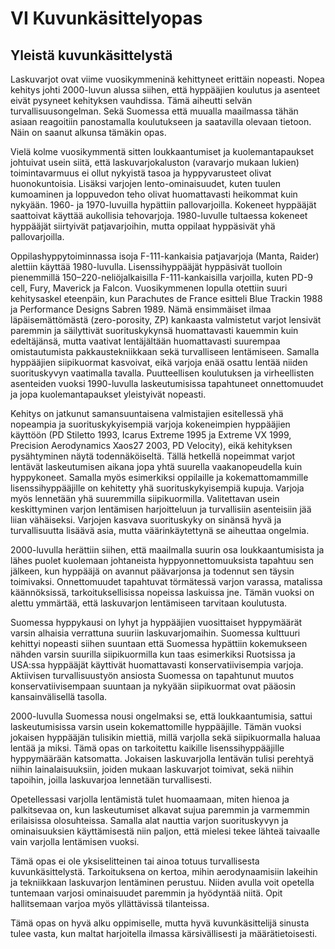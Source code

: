 # VI Kuvunkäsittelyopas

## Yleistä kuvunkäsittelystä

Laskuvarjot ovat viime vuosikymmeninä kehittyneet erittäin nopeasti.
Nopea kehitys johti 2000-luvun alussa siihen, että hyppääjien koulutus
ja asenteet eivät pysyneet kehityksen vauhdissa. Tämä aiheutti selvän
turvallisuusongelman. Sekä Suomessa että muualla maailmassa tähän asiaan
reagoitiin panostamalla koulutukseen ja saatavilla olevaan tietoon. Näin
on saanut alkunsa tämäkin opas.

Vielä kolme vuosikymmentä sitten loukkaantumiset ja kuolemantapaukset
johtuivat usein siitä, että laskuvarjokaluston (varavarjo mukaan lukien)
toimintavarmuus ei ollut nykyistä tasoa ja hyppyvarusteet olivat
huonokuntoisia. Lisäksi varjojen lento-ominaisuudet, kuten tuulen
kumoaminen ja loppuvedon teho olivat huomattavasti heikommat kuin
nykyään. 1960- ja 1970-luvuilla hypättiin pallovarjoilla. Kokeneet
hyppääjät saattoivat käyttää aukollisia tehovarjoja. 1980-luvulle
tultaessa kokeneet hyppääjät siirtyivät patjavarjoihin, mutta oppilaat
hyppäsivät yhä pallovarjoilla.

Oppilashyppytoiminnassa isoja F-111-kankaisia patjavarjoja (Manta,
Raider) alettiin käyttää 1980-luvulla. Lisenssihyppääjät hyppäsivät
tuolloin pienemmillä 150–220-neliöjalkaisilla F-111-kankaisilla
varjoilla, kuten PD-9 cell, Fury, Maverick ja Falcon. Vuosikymmenen
lopulla otettiin suuri kehitysaskel eteenpäin, kun Parachutes de France
esitteli Blue Trackin 1988 ja Performance Designs Sabren 1989. Nämä
ensimmäiset ilmaa läpäisemättömästä (zero-porosity, ZP) kankaasta
valmistetut varjot lensivät paremmin ja säilyttivät suorituskykynsä
huomattavasti kauemmin kuin edeltäjänsä, mutta vaativat lentäjältään
huomattavasti suurempaa omistautumista pakkaustekniikkaan sekä
turvalliseen lentämiseen. Samalla hyppääjien siipikuormat kasvoivat,
eikä varjoja enää osattu lentää niiden suorituskyvyn vaatimalla tavalla.
Puutteellisen koulutuksen ja virheellisten asenteiden vuoksi
1990-luvulla laskeutumisissa tapahtuneet onnettomuudet ja jopa
kuolemantapaukset yleistyivät nopeasti.

Kehitys on jatkunut samansuuntaisena valmistajien esitellessä yhä
nopeampia ja suorituskykyisempiä varjoja kokeneimpien hyppääjien
käyttöön (PD Stiletto 1993, Icarus Extreme 1995 ja Extreme VX 1999,
Precision Aerodynamics Xaos27 2003, PD Velocity), eikä kehityksen
pysähtyminen näytä todennäköiseltä. Tällä hetkellä nopeimmat varjot
lentävät laskeutumisen aikana jopa yhtä suurella vaakanopeudella kuin
hyppykoneet. Samalla myös esimerkiksi oppilaille ja kokemattomammille
lisenssihyppääjille on kehitetty yhä suorituskykyisempiä kupuja. Varjoja
myös lennetään yhä suuremmilla siipikuormilla. Valitettavan usein
keskittyminen varjon lentämisen harjoitteluun ja turvallisiin
asenteisiin jää liian vähäiseksi. Varjojen kasvava suorituskyky on
sinänsä hyvä ja turvallisuutta lisäävä asia, mutta väärinkäytettynä se
aiheuttaa ongelmia.

2000-luvulla herättiin siihen, että maailmalla suurin osa
loukkaantumisista ja lähes puolet kuolemaan johtaneista
hyppyonnettomuuksista tapahtuu sen jälkeen, kun hyppääjä on avannut
päävarjonsa ja todennut sen täysin toimivaksi. Onnettomuudet tapahtuvat
törmätessä varjon varassa, matalissa käännöksissä, tarkoituksellisissa
nopeissa laskuissa jne. Tämän vuoksi on alettu ymmärtää, että
laskuvarjon lentämiseen tarvitaan koulutusta.

Suomessa hyppykausi on lyhyt ja hyppääjien vuosittaiset hyppymäärät
varsin alhaisia verrattuna suuriin laskuvarjomaihin. Suomessa kulttuuri
kehittyi nopeasti siihen suuntaan että Suomessa hypättiin kokemukseen
nähden varsin suurilla siipikuormilla kun taas esimerkiksi Ruotsissa ja
USA:ssa hyppääjät käyttivät huomattavasti konservatiivisempia varjoja.
Aktiivisen turvallisuustyön ansiosta Suomessa on tapahtunut muutos
konservatiivisempaan suuntaan ja nykyään siipikuormat ovat pääosin
kansainvälisellä tasolla.

2000-luvulla Suomessa nousi ongelmaksi se, että loukkaantumisia, sattui
laskeutumisissa varsin usein kokemattomille hyppääjille. Tämän vuoksi
jokaisen hyppääjän tulisikin miettiä, millä varjolla sekä siipikuormalla
haluaa lentää ja miksi. Tämä opas on tarkoitettu kaikille
lisenssihyppääjille hyppymäärään katsomatta. Jokaisen laskuvarjolla
lentävän tulisi perehtyä niihin lainalaisuuksiin, joiden mukaan
laskuvarjot toimivat, sekä niihin tapoihin, joilla laskuvarjoa lennetään
turvallisesti.

Opetellessasi varjolla lentämistä tulet huomaamaan, miten hienoa ja
palkitsevaa on, kun laskeutumiset alkavat sujua paremmin ja varmemmin
erilaisissa olosuhteissa. Samalla alat nauttia varjon suorituskyvyn ja
ominaisuuksien käyttämisestä niin paljon, että mielesi tekee lähteä
taivaalle vain varjolla lentämisen vuoksi.

Tämä opas ei ole yksiselitteinen tai ainoa totuus turvallisesta
kuvunkäsittelystä. Tarkoituksena on kertoa, mihin aerodynaamisiin
lakeihin ja tekniikkaan laskuvarjon lentäminen perustuu. Niiden avulla
voit opetella tuntemaan varjosi ominaisuudet paremmin ja hyödyntää
niitä. Opit hallitsemaan varjoa myös yllättävissä tilanteissa.

Tämä opas on hyvä alku oppimiselle, mutta hyvä kuvunkäsittelijä sinusta
tulee vasta, kun maltat harjoitella ilmassa kärsivällisesti ja
määrätietoisesti.